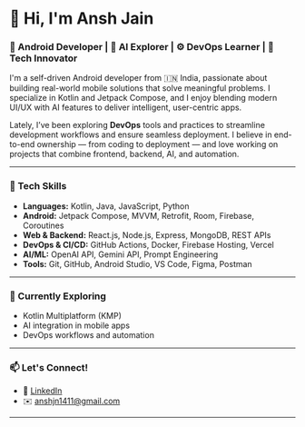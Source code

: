# 👋 Hi, I'm Ansh Jain

### 🧠 Android Developer | 🤖 AI Explorer | ⚙️ DevOps Learner | 🚀 Tech Innovator

I'm a self-driven Android developer from 🇮🇳 India, passionate about building real-world mobile solutions that solve meaningful problems. I specialize in Kotlin and Jetpack Compose, and I enjoy blending modern UI/UX with AI features to deliver intelligent, user-centric apps.

Lately, I’ve been exploring **DevOps** tools and practices to streamline development workflows and ensure seamless deployment. I believe in end-to-end ownership — from coding to deployment — and love working on projects that combine frontend, backend, AI, and automation.

---

### 🔧 Tech Skills

- **Languages:** Kotlin, Java, JavaScript, Python  
- **Android:** Jetpack Compose, MVVM, Retrofit, Room, Firebase, Coroutines  
- **Web & Backend:** React.js, Node.js, Express, MongoDB, REST APIs  
- **DevOps & CI/CD:** GitHub Actions, Docker, Firebase Hosting, Vercel  
- **AI/ML:** OpenAI API, Gemini API, Prompt Engineering  
- **Tools:** Git, GitHub, Android Studio, VS Code, Figma, Postman

---

### 🌱 Currently Exploring

- Kotlin Multiplatform (KMP)  
- AI integration in mobile apps  
- DevOps workflows and automation  
 

---

### 📫 Let's Connect!

- 🔗 [LinkedIn]([https://www.linkedin.com/in/yourprofile](https://www.linkedin.com/in/ansh-jain-994764288/))  
- ✉️ anshjn1411@gmail.com  


---

